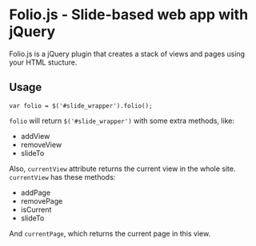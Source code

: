 Folio.js - Slide-based web app with jQuery
==========================================

Folio.js is a jQuery plugin that creates a stack of views and pages using your HTML stucture.

Usage
-----
    var folio = $('#slide_wrapper').folio();

`folio` will return `$('#slide_wrapper')` with some extra methods, like:

* addView
* removeView
* slideTo

Also, `currentView` attribute returns the current view in the whole site. `currentView` has these methods:

* addPage
* removePage
* isCurrent
* slideTo

And `currentPage`, which returns the current page in this view.